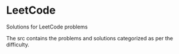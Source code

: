# LeetCode
Solutions for LeetCode problems

The src contains the problems and solutions categorized as per the difficulty. 
